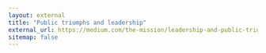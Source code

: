 ```yaml
---
layout: external
title: "Public triumphs and leadership"
external_url: https://medium.com/the-mission/leadership-and-public-triumphs-9f4ac316749c
sitemap: false
---
```

